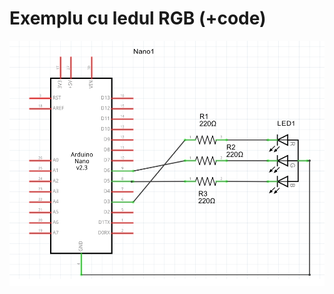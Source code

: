 # Exemplu cu ledul RGB (+code)

![alt tag](https://github.com/rlodina99/ScoalaAltfel/blob/master/rbgLed/rgbLed.png)